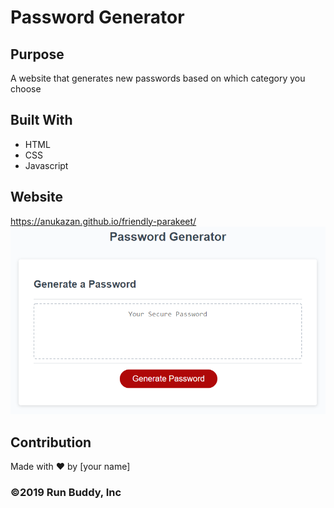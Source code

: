 # Password Generator

## Purpose
A website that generates new passwords based on which category you choose

## Built With
* HTML
* CSS
* Javascript

## Website
https://anukazan.github.io/friendly-parakeet/
![website image](./Develop/website.png)

## Contribution
Made with ❤️ by [your name]

### ©️2019 Run Buddy, Inc 
